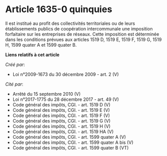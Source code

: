 # Article 1635-0 quinquies

Il est institué au profit des collectivités territoriales ou de leurs établissements publics de coopération intercommunale
une imposition forfaitaire sur les entreprises de réseaux. Cette imposition est déterminée dans les conditions prévues aux
articles 1519 D, 1519 E, 1519 F, 1519 G, 1519 H, 1599 quater A et 1599 quater B.

**Liens relatifs à cet article**

_Créé par_:

  - Loi n°2009-1673 du 30 décembre 2009 - art. 2 (V)

_Cité par_:

  - Arrêté du 15 septembre 2010 (V)
  - Loi n°2017-1775 du 28 décembre 2017 - art. 49 (V)
  - Code général des impôts, CGI. - art. 1519 D (V)
  - Code général des impôts, CGI. - art. 1519 E (V)
  - Code général des impôts, CGI. - art. 1519 F (V)
  - Code général des impôts, CGI. - art. 1519 G (V)
  - Code général des impôts, CGI. - art. 1519 H (V)
  - Code général des impôts, CGI. - art. 1519 HA (V)
  - Code général des impôts, CGI. - art. 1599 quater A (V)
  - Code général des impôts, CGI. - art. 1599 quater A bis (V)
  - Code général des impôts, CGI. - art. 1599 quater B (VT)
